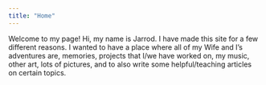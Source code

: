 ```yaml
---
title: "Home"
---
```


Welcome to my page! Hi, my name is Jarrod. I have made this site for a few different reasons. I wanted to have a place where all of my Wife and I’s adventures are, memories, projects that I/we have worked on, my music, other art, lots of pictures, and to also write some helpful/teaching articles on certain topics.

